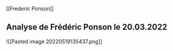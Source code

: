 [[Frederic Ponson]]

## Analyse de Frédéric Ponson le 20.03.2022

![[Pasted image 20220519135437.png]]